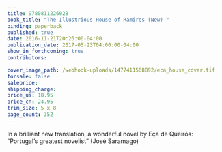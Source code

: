 ```yaml
---
title: 9780811226028
book_title: "The Illustrious House of Ramires (New) "
binding: paperback
published: true
date: 2016-11-21T20:26:00-04:00
publication_date: 2017-05-23T04:00:00-04:00
show_in_forthcoming: true
contributors:

cover_image_path: /webhook-uploads/1477411568892/eca_house_cover.tif
forsale: false
saleprice:
shipping_charge:
price_us: 18.95
price_cn: 24.95
trim_size: 5 x 8
page_count: 352
---
```

In a brilliant new translation, a wonderful novel by Eça de Queirós: “Portugal’s greatest novelist” (José Saramago)

